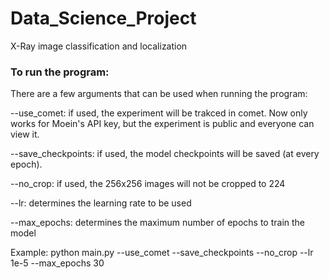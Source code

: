 # Data_Science_Project
X-Ray image classification and localization

### To run the program:
There are a few arguments that can be used when running the program:

--use_comet: if used, the experiment will be trakced in comet. Now only works for Moein's API key, but the experiment is public and everyone can view it.

--save_checkpoints: if used, the model checkpoints will be saved (at every epoch).

--no_crop: if used, the 256x256 images will not be cropped to 224

--lr: determines the learning rate to be used

--max_epochs: determines the maximum number of epochs to train the model

Example: python main.py --use_comet --save_checkpoints --no_crop --lr 1e-5 --max_epochs 30
